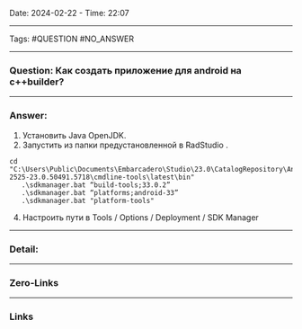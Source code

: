 Date: 2024-02-22 - Time: 22:07
___
Tags: #QUESTION #NO_ANSWER
___
### Question: Как создать приложение для android на c++builder?

___
### Answer: 

1. Установить Java  OpenJDK.
2. Запустить из папки предустановленной в RadStudio  .
```shell
cd "C:\Users\Public\Documents\Embarcadero\Studio\23.0\CatalogRepository\AndroidSDK-2525-23.0.50491.5718\cmdline-tools\latest\bin"
   .\sdkmanager.bat “build-tools;33.0.2”
   .\sdkmanager.bat “platforms;android-33”
   .\sdkmanager.bat "platform-tools"
```
4. Настроить пути в  Tools / Options / Deployment / SDK Manager


___
### Detail:

___
### Zero-Links

___
### Links
